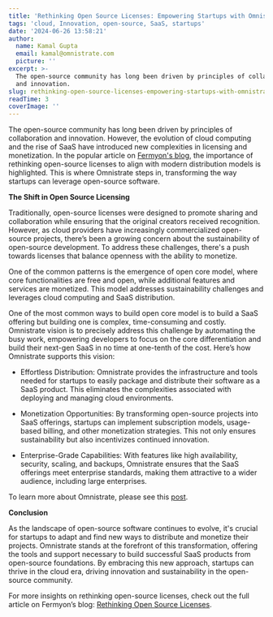 ```yaml
---
title: 'Rethinking Open Source Licenses: Empowering Startups with Omnistrate'
tags: 'cloud, Innovation, open-source, SaaS, startups'
date: '2024-06-26 13:58:21'
author:
  name: Kamal Gupta
  email: kamal@omnistrate.com
  picture: ''
excerpt: >-
  The open-source community has long been driven by principles of collaboration
  and innovation.
slug: rethinking-open-source-licenses-empowering-startups-with-omnistrate
readTime: 3
coverImage: ''
---
```


The open-source community has long been driven by principles of collaboration and innovation. However, the evolution of cloud computing and the rise of SaaS have introduced new complexities in licensing and monetization. In the popular article on [Fermyon's blog][1], the importance of rethinking open-source licenses to align with modern distribution models is highlighted. This is where Omnistrate steps in, transforming the way startups can leverage open-source software.

**The Shift in Open Source Licensing**

Traditionally, open-source licenses were designed to promote sharing and collaboration while ensuring that the original creators received recognition. However, as cloud providers have increasingly commercialized open-source projects, there’s been a growing concern about the sustainability of open-source development. To address these challenges, there's a push towards licenses that balance openness with the ability to monetize.

One of the common patterns is the emergence of open core model, where core functionalities are free and open, while additional features and services are monetized. This model addresses sustainability challenges and leverages cloud computing and SaaS distribution.

One of the most common ways to build open core model is to build a SaaS offering but building one is complex, time-consuming and costly. Omnistrate vision is to precisely address this challenge by automating the busy work, empowering developers to focus on the core differentiation and build their next-gen SaaS in no time at one-tenth of the cost. Here’s how Omnistrate supports this vision:

- Effortless Distribution: Omnistrate provides the infrastructure and tools needed for startups to easily package and distribute their software as a SaaS product. This eliminates the complexities associated with deploying and managing cloud environments.

- Monetization Opportunities: By transforming open-source projects into SaaS offerings, startups can implement subscription models, usage-based billing, and other monetization strategies. This not only ensures sustainability but also incentivizes continued innovation.

- Enterprise-Grade Capabilities: With features like high availability, security, scaling, and backups, Omnistrate ensures that the SaaS offerings meet enterprise standards, making them attractive to a wider audience, including large enterprises.

To learn more about Omnistrate, please see this [post][3].

**Conclusion**

As the landscape of open-source software continues to evolve, it's crucial for startups to adapt and find new ways to distribute and monetize their projects. Omnistrate stands at the forefront of this transformation, offering the tools and support necessary to build successful SaaS products from open-source foundations. By embracing this new approach, startups can thrive in the cloud era, driving innovation and sustainability in the open-source community.

For more insights on rethinking open-source licenses, check out the full article on Fermyon’s blog: [Rethinking Open Source Licenses][2]. 


  [1]: https://www.fermyon.com/blog/rethinking-open-source-licenses
  [2]: https://www.fermyon.com/blog/rethinking-open-source-licenses
  [3]: https://blog.omnistrate.com/posts/52
